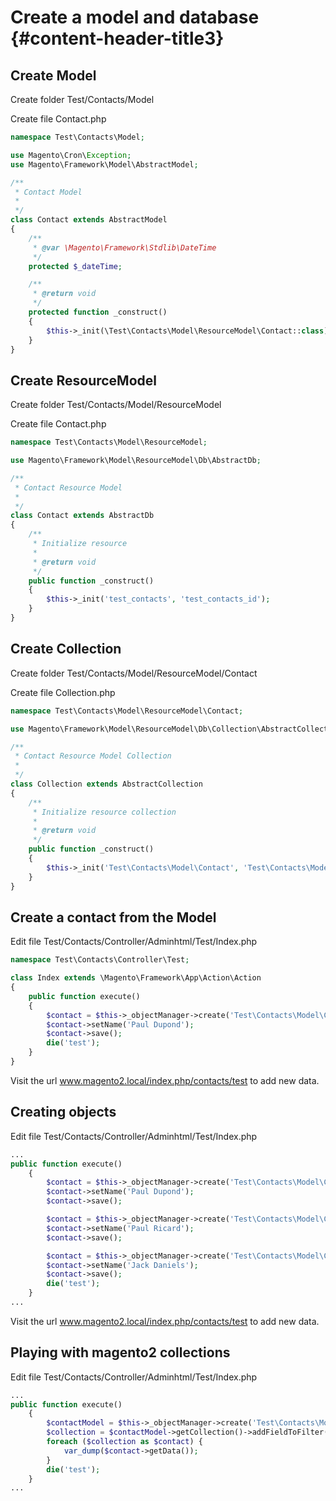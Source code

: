 # Create a model and database {#content-header-title3}

## Create Model

Create folder Test/Contacts/Model

Create file Contact.php

```php
namespace Test\Contacts\Model;

use Magento\Cron\Exception;
use Magento\Framework\Model\AbstractModel;

/**
 * Contact Model
 *
 */
class Contact extends AbstractModel
{
    /**
     * @var \Magento\Framework\Stdlib\DateTime
     */
    protected $_dateTime;

    /**
     * @return void
     */
    protected function _construct()
    {
        $this->_init(\Test\Contacts\Model\ResourceModel\Contact::class);
    }
}
```

## Create ResourceModel

Create folder Test/Contacts/Model/ResourceModel

Create file Contact.php

```php
namespace Test\Contacts\Model\ResourceModel;

use Magento\Framework\Model\ResourceModel\Db\AbstractDb;

/**
 * Contact Resource Model
 *
 */
class Contact extends AbstractDb
{
    /**
     * Initialize resource
     *
     * @return void
     */
    public function _construct()
    {
        $this->_init('test_contacts', 'test_contacts_id');
    }
}
```

## Create Collection

Create folder Test/Contacts/Model/ResourceModel/Contact

Create file Collection.php

```php
namespace Test\Contacts\Model\ResourceModel\Contact;

use Magento\Framework\Model\ResourceModel\Db\Collection\AbstractCollection;

/**
 * Contact Resource Model Collection
 *
 */
class Collection extends AbstractCollection
{
    /**
     * Initialize resource collection
     *
     * @return void
     */
    public function _construct()
    {
        $this->_init('Test\Contacts\Model\Contact', 'Test\Contacts\Model\ResourceModel\Contact');
    }
}
```

## Create a contact from the Model

Edit file Test/Contacts/Controller/Adminhtml/Test/Index.php

```php
namespace Test\Contacts\Controller\Test;

class Index extends \Magento\Framework\App\Action\Action
{
    public function execute()
    {
        $contact = $this->_objectManager->create('Test\Contacts\Model\Contact');
        $contact->setName('Paul Dupond');
        $contact->save();
        die('test');
    }
}
```

Visit the url www.magento2.local/index.php/contacts/test to add new data.

## Creating objects

Edit file Test/Contacts/Controller/Adminhtml/Test/Index.php

```php
...
public function execute()
    {
        $contact = $this->_objectManager->create('Test\Contacts\Model\Contact');
        $contact->setName('Paul Dupond');
        $contact->save();

        $contact = $this->_objectManager->create('Test\Contacts\Model\Contact');
        $contact->setName('Paul Ricard');
        $contact->save();

        $contact = $this->_objectManager->create('Test\Contacts\Model\Contact');
        $contact->setName('Jack Daniels');
        $contact->save();
        die('test');
    }
...
```

Visit the url www.magento2.local/index.php/contacts/test to add new data.

## Playing with magento2 collections

Edit file Test/Contacts/Controller/Adminhtml/Test/Index.php

```php
...
public function execute()
    {
        $contactModel = $this->_objectManager->create('Test\Contacts\Model\Contact');
        $collection = $contactModel->getCollection()->addFieldToFilter('name', array('like' => 'Paul Ricard'));
        foreach ($collection as $contact) {
            var_dump($contact->getData());
        }
        die('test');
    }
...
```



